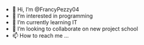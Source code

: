 - 👋 Hi, I’m @FrancyPezzy04
- 👀 I’m interested in programming
- 🌱 I’m currently learning IT
- 💞️ I’m looking to collaborate on new project school
- 📫 How to reach me ...

<!---
FrancyPezzy04/FrancyPezzy04 is a ✨ special ✨ repository because its `README.md` (this file) appears on your GitHub profile.
You can click the Preview link to take a look at your changes.
--->
